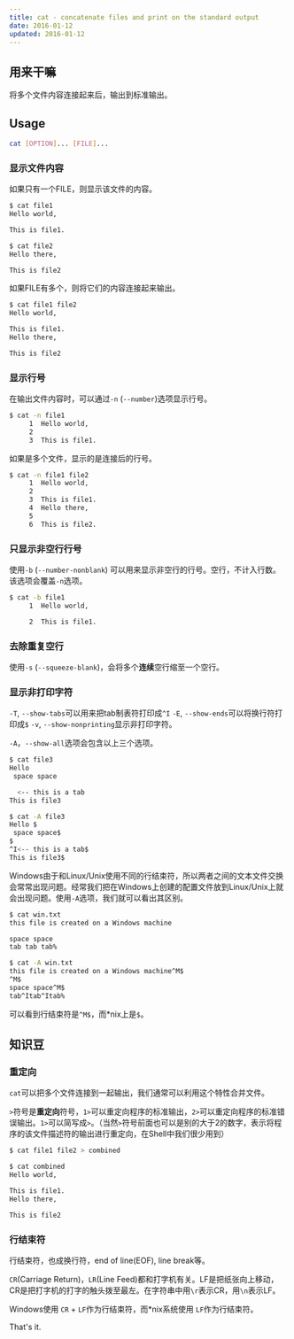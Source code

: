 ```yaml
---
title: cat - concatenate files and print on the standard output
date: 2016-01-12
updated: 2016-01-12
---
```

## 用来干嘛

将多个文件内容连接起来后，输出到标准输出。

## Usage

```sh
cat [OPTION]... [FILE]...
```

### 显示文件内容

如果只有一个FILE，则显示该文件的内容。

```sh
$ cat file1
Hello world,

This is file1.

$ cat file2
Hello there,

This is file2
```

如果FILE有多个，则将它们的内容连接起来输出。


```sh
$ cat file1 file2
Hello world,

This is file1.
Hello there,

This is file2
```

### 显示行号

在输出文件内容时，可以通过`-n` (`--number`)选项显示行号。

```sh
$ cat -n file1
     1  Hello world,
     2
     3  This is file1.
```

如果是多个文件，显示的是连接后的行号。

```sh
$ cat -n file1 file2
     1  Hello world,
     2
     3  This is file1.
     4  Hello there,
     5
     6  This is file2.
```

### 只显示非空行行号

使用`-b` (`--number-nonblank`) 可以用来显示非空行的行号。空行，不计入行数。该选项会覆盖`-n`选项。

```sh
$ cat -b file1
     1  Hello world,

     2  This is file1.
```

### 去除重复空行

使用`-s` (`--squeeze-blank`)，会将多个**连续**空行缩至一个空行。

### 显示非打印字符

`-T`, `--show-tabs`可以用来把tab制表符打印成`^I`
`-E`, `--show-ends`可以将换行符打印成`$`
`-v`, `--show-nonprinting`显示非打印字符。

`-A`，`--show-all`选项会包含以上三个选项。


```sh
$ cat file3
Hello
 space space

  <-- this is a tab
This is file3

$ cat -A file3
Hello $
 space space$
$
^I<-- this is a tab$
This is file3$
```

Windows由于和Linux/Unix使用不同的行结束符，所以两者之间的文本文件交换会常常出现问题。经常我们把在Windows上创建的配置文件放到Linux/Unix上就会出现问题。使用`-A`选项，我们就可以看出其区别。

```sh
$ cat win.txt
this file is created on a Windows machine

space space
tab tab tab%

$ cat -A win.txt
this file is created on a Windows machine^M$
^M$
space space^M$
tab^Itab^Itab%
```

可以看到行结束符是`^M$`，而*nix上是`$`。

## 知识豆

### 重定向

`cat`可以把多个文件连接到一起输出，我们通常可以利用这个特性合并文件。

`>`符号是**重定向**符号，`1>`可以重定向程序的标准输出，`2>`可以重定向程序的标准错误输出。`1>`可以简写成`>`。（当然`>`符号前面也可以是别的大于2的数字，表示将程序的该文件描述符的输出进行重定向，在Shell中我们很少用到）

```sh
$ cat file1 file2 > combined

$ cat combined
Hello world,

This is file1.
Hello there,

This is file2
```

### 行结束符

行结束符，也成换行符，end of line(EOF), line break等。

`CR`(Carriage Return)，`LR`(Line Feed)都和打字机有关。LF是把纸张向上移动，CR是把打字机的打字的触头拨至最左。在字符串中用`\r`表示CR，用`\n`表示LF。

Windows使用 `CR` + `LF`作为行结束符，而*nix系统使用 `LF`作为行结束符。


That's it.
